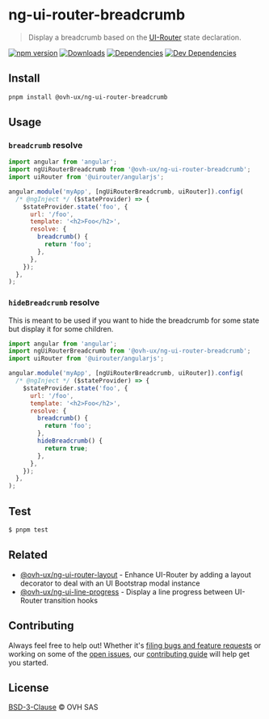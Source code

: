 # ng-ui-router-breadcrumb

> Display a breadcrumb based on the [UI-Router](https://ui-router.github.io/ng1/) state declaration.

[![npm version](https://badgen.net/npm/v/@ovh-ux/ng-ui-router-breadcrumb)](https://www.npmjs.com/package/@ovh-ux/ng-ui-router-breadcrumb) [![Downloads](https://badgen.net/npm/dt/@ovh-ux/ng-ui-router-breadcrumb)](https://npmjs.com/package/@ovh-ux/ng-ui-router-breadcrumb) [![Dependencies](https://badgen.net/david/dep/ovh/manager/packages/components/ng-ui-router-breadcrumb)](https://npmjs.com/package/@ovh-ux/ng-ui-router-breadcrumb?activeTab=dependencies) [![Dev Dependencies](https://badgen.net/david/dev/ovh/manager/packages/components/ng-ui-router-breadcrumb)](https://npmjs.com/package/@ovh-ux/ng-ui-router-breadcrumb?activeTab=dependencies)

## Install

```sh
pnpm install @ovh-ux/ng-ui-router-breadcrumb
```
## Usage

### `breadcrumb` resolve

```js
import angular from 'angular';
import ngUiRouterBreadcrumb from '@ovh-ux/ng-ui-router-breadcrumb';
import uiRouter from '@uirouter/angularjs';

angular.module('myApp', [ngUiRouterBreadcrumb, uiRouter]).config(
  /* @ngInject */ ($stateProvider) => {
    $stateProvider.state('foo', {
      url: '/foo',
      template: '<h2>Foo</h2>',
      resolve: {
        breadcrumb() {
          return 'foo';
        },
      },
    });
  },
);
```

### `hideBreadcrumb` resolve

This is meant to be used if you want to hide the breadcrumb for some state but display it for some children.

```js
import angular from 'angular';
import ngUiRouterBreadcrumb from '@ovh-ux/ng-ui-router-breadcrumb';
import uiRouter from '@uirouter/angularjs';

angular.module('myApp', [ngUiRouterBreadcrumb, uiRouter]).config(
  /* @ngInject */ ($stateProvider) => {
    $stateProvider.state('foo', {
      url: '/foo',
      template: '<h2>Foo</h2>',
      resolve: {
        breadcrumb() {
          return 'foo';
        },
        hideBreadcrumb() {
          return true;
        },
      },
    });
  },
);
```

## Test

```sh
$ pnpm test
```

## Related

- [@ovh-ux/ng-ui-router-layout](https://github.com/ovh/manager/tree/master/packages/components/ng-ui-router-layout) - Enhance UI-Router by adding a layout decorator to deal with an UI Bootstrap modal instance
- [@ovh-ux/ng-ui-line-progress](https://github.com/ovh/manager/tree/master/packages/components/ng-ui-router-line-progress) - Display a line progress between UI-Router transition hooks

## Contributing

Always feel free to help out! Whether it's [filing bugs and feature requests](https://github.com/ovh/manager/issues/new) or working on some of the [open issues](https://github.com/ovh/manager/issues), our [contributing guide](https://github.com/ovh/manager/blob/master/CONTRIBUTING.md) will help get you started.

## License

[BSD-3-Clause](LICENSE) © OVH SAS
